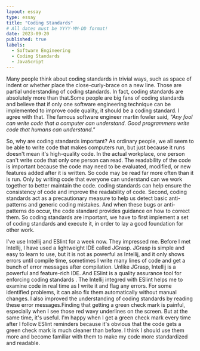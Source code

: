 ```yaml
---
layout: essay
type: essay
title: "Coding Standards"
# All dates must be YYYY-MM-DD format!
date: 2023-09-20
published: true
labels:
  - Software Engineering
  - Coding Standards
  - JavaScript
---
```


Many people think about coding standards in trivial ways, such as space of indent or whether place the close-curly-brace on a new line. Those are partial understanding of coding standards. In fact, coding standards are absolutely more than that.Some people are big fans of coding standards and believe that if only one software engineering technique can be implemented to improve code quality, it should be a coding standard. I agree with that. The famous software engineer martin fowler said, <i>"Any fool can write code that a computer can understand. Good programmers write code that humans can understand."</i>

So, why are coding standards important? As ordinary people, we all seem to be able to write code that makes computers run, but just because it runs doesn't mean it's high-quality code. In the actual workplace, one person can't write code that only one person can read. The readability of the code is important because the code may need to be evaluated, modified, or new features added after it is written. So code may be read far more often than it is run. Only by writing code that everyone can understand can we work together to better maintain the code. coding standards can help ensure the consistency of code and improve the readability of code. Second, coding standards act as a precautionary measure to help us detect basic anti-patterns and generic coding mistakes. And when these bugs or anti-patterns do occur, the code standard provides guidance on how to correct them. So coding standards are important, we have to first implement a set of coding standards and execute it, in order to lay a good foundation for other work.

I've use Intellij and ESlint for a week now. They impressed me. Before I met Intellij, I have used a lightweight IDE called JGrasp. JGrasp is simple and easy to learn to use, but it is not as powerful as Intellij, and it only shows errors until compile time, sometimes I write many lines of code and get a bunch of error messages after compilation. Unlike JGrasp, Intellij is a powerful and feature-rich IDE. And ESlint is a quality assurance tool for enforcing coding standards . The Intellij integred with ESlint helps me to examine code in real time as I write it and flag any errors. For some identified problems, it can also fix them automatically without manual changes. I also improved the understanding of coding standards by reading these error messages.Finding that getting a green check mark is painful, especially when I see those red wavy underlines on the screen. But at the same time, it's useful. I'm happy when I get a green check mark every time after I follow ESlint reminders because it's obvious that the code gets a green check mark is much cleaner than before. I think I should use them more and become familiar with them to make my code more standardized and readable.

